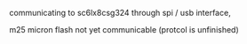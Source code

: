 communicating to sc6lx8csg324 through spi / usb interface,

m25 micron flash not yet communicable (protcol is unfinished)
